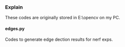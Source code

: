 ### Explain  
These codes are originally stored in E:\opencv on my PC.  

#### edges.py  
Codes to generate edge dection results for nerf exps.  


